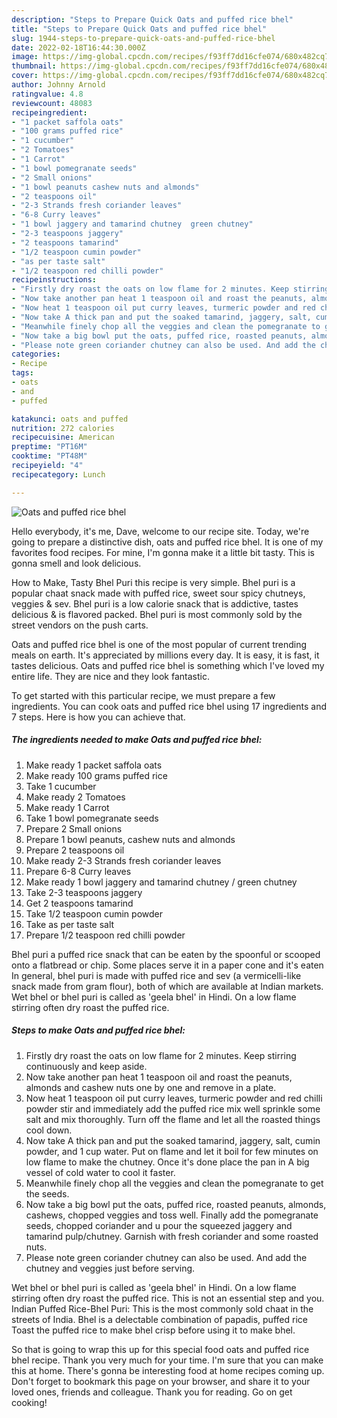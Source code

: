 ```yaml
---
description: "Steps to Prepare Quick Oats and puffed rice bhel"
title: "Steps to Prepare Quick Oats and puffed rice bhel"
slug: 1944-steps-to-prepare-quick-oats-and-puffed-rice-bhel
date: 2022-02-18T16:44:30.000Z
image: https://img-global.cpcdn.com/recipes/f93ff7dd16cfe074/680x482cq70/oats-and-puffed-rice-bhel-recipe-main-photo.jpg
thumbnail: https://img-global.cpcdn.com/recipes/f93ff7dd16cfe074/680x482cq70/oats-and-puffed-rice-bhel-recipe-main-photo.jpg
cover: https://img-global.cpcdn.com/recipes/f93ff7dd16cfe074/680x482cq70/oats-and-puffed-rice-bhel-recipe-main-photo.jpg
author: Johnny Arnold
ratingvalue: 4.8
reviewcount: 48083
recipeingredient:
- "1 packet saffola oats"
- "100 grams puffed rice"
- "1 cucumber"
- "2 Tomatoes"
- "1 Carrot"
- "1 bowl pomegranate seeds"
- "2 Small onions"
- "1 bowl peanuts cashew nuts and almonds"
- "2 teaspoons oil"
- "2-3 Strands fresh coriander leaves"
- "6-8 Curry leaves"
- "1 bowl jaggery and tamarind chutney  green chutney"
- "2-3 teaspoons jaggery"
- "2 teaspoons tamarind"
- "1/2 teaspoon cumin powder"
- "as per taste salt"
- "1/2 teaspoon red chilli powder"
recipeinstructions:
- "Firstly dry roast the oats on low flame for 2 minutes. Keep stirring continuously and keep aside."
- "Now take another pan heat 1 teaspoon oil and roast the peanuts, almonds and cashew nuts one by one and remove in a plate."
- "Now heat 1 teaspoon oil put curry leaves, turmeric powder and red chilli powder stir and immediately add the puffed rice mix well sprinkle some salt and mix thoroughly. Turn off the flame and let all the roasted things cool down."
- "Now take A thick pan and put the soaked tamarind, jaggery, salt, cumin powder, and 1 cup water. Put on flame and let it boil for few minutes on low flame to make the chutney. Once it&#39;s done place the pan in A big vessel of cold water to cool it faster."
- "Meanwhile finely chop all the veggies and clean the pomegranate to get the seeds."
- "Now take a big bowl put the oats, puffed rice, roasted peanuts, almonds, cashews, chopped veggies and toss well. Finally add the pomegranate seeds, chopped coriander and u pour the squeezed jaggery and tamarind pulp/chutney. Garnish with fresh coriander and some roasted nuts."
- "Please note green coriander chutney can also be used. And add the chutney and veggies just before serving."
categories:
- Recipe
tags:
- oats
- and
- puffed

katakunci: oats and puffed 
nutrition: 272 calories
recipecuisine: American
preptime: "PT16M"
cooktime: "PT48M"
recipeyield: "4"
recipecategory: Lunch

---
```



![Oats and puffed rice bhel](https://img-global.cpcdn.com/recipes/f93ff7dd16cfe074/680x482cq70/oats-and-puffed-rice-bhel-recipe-main-photo.jpg)

Hello everybody, it's me, Dave, welcome to our recipe site. Today, we're going to prepare a distinctive dish, oats and puffed rice bhel. It is one of my favorites food recipes. For mine, I'm gonna make it a little bit tasty. This is gonna smell and look delicious.

How to Make, Tasty Bhel Puri this recipe is very simple. Bhel puri is a popular chaat snack made with puffed rice, sweet sour spicy chutneys, veggies &amp; sev. Bhel puri is a low calorie snack that is addictive, tastes delicious &amp; is flavored packed. Bhel puri is most commonly sold by the street vendors on the push carts.

Oats and puffed rice bhel is one of the most popular of current trending meals on earth. It's appreciated by millions every day. It is easy, it is fast, it tastes delicious. Oats and puffed rice bhel is something which I've loved my entire life. They are nice and they look fantastic.


To get started with this particular recipe, we must prepare a few ingredients. You can cook oats and puffed rice bhel using 17 ingredients and 7 steps. Here is how you can achieve that.

<!--inarticleads1-->

##### The ingredients needed to make Oats and puffed rice bhel:

1. Make ready 1 packet saffola oats
1. Make ready 100 grams puffed rice
1. Take 1 cucumber
1. Make ready 2 Tomatoes
1. Make ready 1 Carrot
1. Take 1 bowl pomegranate seeds
1. Prepare 2 Small onions
1. Prepare 1 bowl peanuts, cashew nuts and almonds
1. Prepare 2 teaspoons oil
1. Make ready 2-3 Strands fresh coriander leaves
1. Prepare 6-8 Curry leaves
1. Make ready 1 bowl jaggery and tamarind chutney / green chutney
1. Take 2-3 teaspoons jaggery
1. Get 2 teaspoons tamarind
1. Take 1/2 teaspoon cumin powder
1. Take as per taste salt
1. Prepare 1/2 teaspoon red chilli powder


Bhel puri a puffed rice snack that can be eaten by the spoonful or scooped onto a flatbread or chip. Some places serve it in a paper cone and it&#39;s eaten In general, bhel puri is made with puffed rice and sev (a vermicelli-like snack made from gram flour), both of which are available at Indian markets. Wet bhel or bhel puri is called as &#39;geela bhel&#39; in Hindi. On a low flame stirring often dry roast the puffed rice. 

<!--inarticleads2-->

##### Steps to make Oats and puffed rice bhel:

1. Firstly dry roast the oats on low flame for 2 minutes. Keep stirring continuously and keep aside.
1. Now take another pan heat 1 teaspoon oil and roast the peanuts, almonds and cashew nuts one by one and remove in a plate.
1. Now heat 1 teaspoon oil put curry leaves, turmeric powder and red chilli powder stir and immediately add the puffed rice mix well sprinkle some salt and mix thoroughly. Turn off the flame and let all the roasted things cool down.
1. Now take A thick pan and put the soaked tamarind, jaggery, salt, cumin powder, and 1 cup water. Put on flame and let it boil for few minutes on low flame to make the chutney. Once it&#39;s done place the pan in A big vessel of cold water to cool it faster.
1. Meanwhile finely chop all the veggies and clean the pomegranate to get the seeds.
1. Now take a big bowl put the oats, puffed rice, roasted peanuts, almonds, cashews, chopped veggies and toss well. Finally add the pomegranate seeds, chopped coriander and u pour the squeezed jaggery and tamarind pulp/chutney. Garnish with fresh coriander and some roasted nuts.
1. Please note green coriander chutney can also be used. And add the chutney and veggies just before serving.


Wet bhel or bhel puri is called as &#39;geela bhel&#39; in Hindi. On a low flame stirring often dry roast the puffed rice. This is not an essential step and you. Indian Puffed Rice-Bhel Puri: This is the most commonly sold chaat in the streets of India. Bhel is a delectable combination of papadis, puffed rice Toast the puffed rice to make bhel crisp before using it to make bhel. 

So that is going to wrap this up for this special food oats and puffed rice bhel recipe. Thank you very much for your time. I'm sure that you can make this at home. There's gonna be interesting food at home recipes coming up. Don't forget to bookmark this page on your browser, and share it to your loved ones, friends and colleague. Thank you for reading. Go on get cooking!
